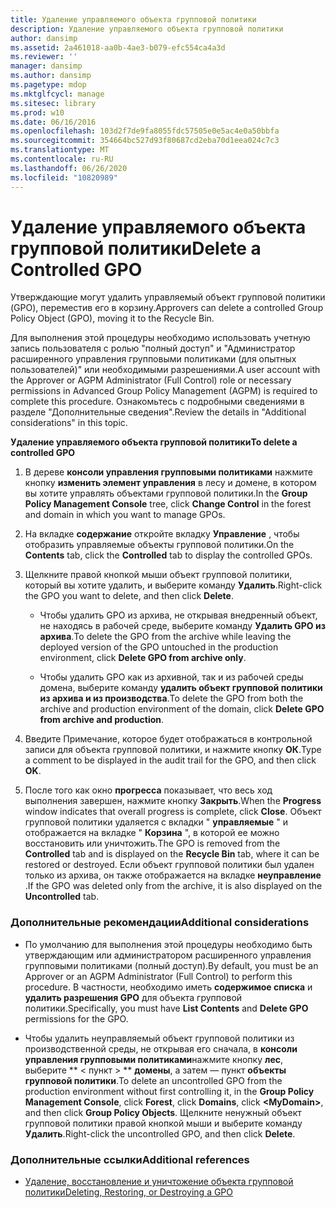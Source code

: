 ```yaml
---
title: Удаление управляемого объекта групповой политики
description: Удаление управляемого объекта групповой политики
author: dansimp
ms.assetid: 2a461018-aa0b-4ae3-b079-efc554ca4a3d
ms.reviewer: ''
manager: dansimp
ms.author: dansimp
ms.pagetype: mdop
ms.mktglfcycl: manage
ms.sitesec: library
ms.prod: w10
ms.date: 06/16/2016
ms.openlocfilehash: 103d2f7de9fa8055fdc57505e0e5ac4e0a50bbfa
ms.sourcegitcommit: 354664bc527d93f80687cd2eba70d1eea024c7c3
ms.translationtype: MT
ms.contentlocale: ru-RU
ms.lasthandoff: 06/26/2020
ms.locfileid: "10820989"
---
```

# <span data-ttu-id="2569b-103">Удаление управляемого объекта групповой политики</span><span class="sxs-lookup"><span data-stu-id="2569b-103">Delete a Controlled GPO</span></span>


<span data-ttu-id="2569b-104">Утверждающие могут удалить управляемый объект групповой политики (GPO), переместив его в корзину.</span><span class="sxs-lookup"><span data-stu-id="2569b-104">Approvers can delete a controlled Group Policy Object (GPO), moving it to the Recycle Bin.</span></span>

<span data-ttu-id="2569b-105">Для выполнения этой процедуры необходимо использовать учетную запись пользователя с ролью "полный доступ" и "Администратор расширенного управления групповыми политиками (для опытных пользователей)" или необходимыми разрешениями.</span><span class="sxs-lookup"><span data-stu-id="2569b-105">A user account with the Approver or AGPM Administrator (Full Control) role or necessary permissions in Advanced Group Policy Management (AGPM) is required to complete this procedure.</span></span> <span data-ttu-id="2569b-106">Ознакомьтесь с подробными сведениями в разделе "Дополнительные сведения".</span><span class="sxs-lookup"><span data-stu-id="2569b-106">Review the details in "Additional considerations" in this topic.</span></span>

**<span data-ttu-id="2569b-107">Удаление управляемого объекта групповой политики</span><span class="sxs-lookup"><span data-stu-id="2569b-107">To delete a controlled GPO</span></span>**

1.  <span data-ttu-id="2569b-108">В дереве **консоли управления групповыми политиками** нажмите кнопку **изменить элемент управления** в лесу и домене, в котором вы хотите управлять объектами групповой политики.</span><span class="sxs-lookup"><span data-stu-id="2569b-108">In the **Group Policy Management Console** tree, click **Change Control** in the forest and domain in which you want to manage GPOs.</span></span>

2.  <span data-ttu-id="2569b-109">На вкладке **содержание** откройте вкладку **Управление** , чтобы отобразить управляемые объекты групповой политики.</span><span class="sxs-lookup"><span data-stu-id="2569b-109">On the **Contents** tab, click the **Controlled** tab to display the controlled GPOs.</span></span>

3.  <span data-ttu-id="2569b-110">Щелкните правой кнопкой мыши объект групповой политики, который вы хотите удалить, и выберите команду **Удалить**.</span><span class="sxs-lookup"><span data-stu-id="2569b-110">Right-click the GPO you want to delete, and then click **Delete**.</span></span>

    -   <span data-ttu-id="2569b-111">Чтобы удалить GPO из архива, не открывая внедренный объект, не находясь в рабочей среде, выберите команду **Удалить GPO из архива**.</span><span class="sxs-lookup"><span data-stu-id="2569b-111">To delete the GPO from the archive while leaving the deployed version of the GPO untouched in the production environment, click **Delete GPO from archive only**.</span></span>

    -   <span data-ttu-id="2569b-112">Чтобы удалить GPO как из архивной, так и из рабочей среды домена, выберите команду **удалить объект групповой политики из архива и из производства**.</span><span class="sxs-lookup"><span data-stu-id="2569b-112">To delete the GPO from both the archive and production environment of the domain, click **Delete GPO from archive and production**.</span></span>

4.  <span data-ttu-id="2569b-113">Введите Примечание, которое будет отображаться в контрольной записи для объекта групповой политики, и нажмите кнопку **ОК**.</span><span class="sxs-lookup"><span data-stu-id="2569b-113">Type a comment to be displayed in the audit trail for the GPO, and then click **OK**.</span></span>

5.  <span data-ttu-id="2569b-114">После того как окно **прогресса** показывает, что весь ход выполнения завершен, нажмите кнопку **Закрыть**.</span><span class="sxs-lookup"><span data-stu-id="2569b-114">When the **Progress** window indicates that overall progress is complete, click **Close**.</span></span> <span data-ttu-id="2569b-115">Объект групповой политики удаляется с вкладки " **управляемые** " и отображается на вкладке " **Корзина** ", в которой ее можно восстановить или уничтожить.</span><span class="sxs-lookup"><span data-stu-id="2569b-115">The GPO is removed from the **Controlled** tab and is displayed on the **Recycle Bin** tab, where it can be restored or destroyed.</span></span> <span data-ttu-id="2569b-116">Если объект групповой политики был удален только из архива, он также отображается на вкладке **неуправление** .</span><span class="sxs-lookup"><span data-stu-id="2569b-116">If the GPO was deleted only from the archive, it is also displayed on the **Uncontrolled** tab.</span></span>

### <span data-ttu-id="2569b-117">Дополнительные рекомендации</span><span class="sxs-lookup"><span data-stu-id="2569b-117">Additional considerations</span></span>

-   <span data-ttu-id="2569b-118">По умолчанию для выполнения этой процедуры необходимо быть утверждающим или администратором расширенного управления групповыми политиками (полный доступ).</span><span class="sxs-lookup"><span data-stu-id="2569b-118">By default, you must be an Approver or an AGPM Administrator (Full Control) to perform this procedure.</span></span> <span data-ttu-id="2569b-119">В частности, необходимо иметь **содержимое списка** и **удалить разрешения GPO** для объекта групповой политики.</span><span class="sxs-lookup"><span data-stu-id="2569b-119">Specifically, you must have **List Contents** and **Delete GPO** permissions for the GPO.</span></span>

-   <span data-ttu-id="2569b-120">Чтобы удалить неуправляемый объект групповой политики из производственной среды, не открывая его сначала, в **консоли управления групповыми политиками**нажмите кнопку **лес**, выберите \*\* &lt; пункт &gt; \*\* **домены**, а затем — пункт **объекты групповой политики**.</span><span class="sxs-lookup"><span data-stu-id="2569b-120">To delete an uncontrolled GPO from the production environment without first controlling it, in the **Group Policy Management Console**, click **Forest**, click **Domains**, click **&lt;MyDomain&gt;**, and then click **Group Policy Objects**.</span></span> <span data-ttu-id="2569b-121">Щелкните ненужный объект групповой политики правой кнопкой мыши и выберите команду **Удалить**.</span><span class="sxs-lookup"><span data-stu-id="2569b-121">Right-click the uncontrolled GPO, and then click **Delete**.</span></span>

### <span data-ttu-id="2569b-122">Дополнительные ссылки</span><span class="sxs-lookup"><span data-stu-id="2569b-122">Additional references</span></span>

-   [<span data-ttu-id="2569b-123">Удаление, восстановление и уничтожение объекта групповой политики</span><span class="sxs-lookup"><span data-stu-id="2569b-123">Deleting, Restoring, or Destroying a GPO</span></span>](deleting-restoring-or-destroying-a-gpo-agpm40.md)

 

 





